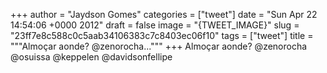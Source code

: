 
+++
author = "Jaydson Gomes"
categories = ["tweet"]
date = "Sun Apr 22 14:54:06 +0000 2012"
draft = false
image = "{TWEET_IMAGE}"
slug = "23ff7e8c588c0c5aab34106383c7c8403ec06f10"
tags = ["tweet"]
title = """Almoçar aonde? @zenorocha..."""
+++
Almoçar aonde? @zenorocha @osuissa @keppelen @davidsonfellipe
